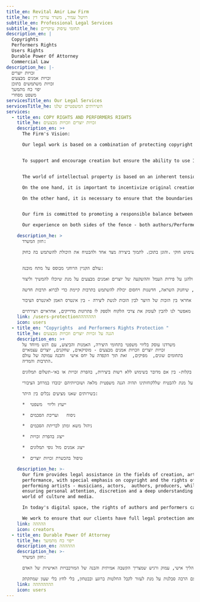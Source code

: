 ```yaml
---
title_en: Revital Amir Law Firm
title_he: רויטל עמיר, משרד עורכי דין
subtitle_en: Professional Legal Services
subtitle_he: תחומי עיסוק עיקריים
description_en: |
  Copyrights
  Performers Rights
  Users Rights
  Durable Power Of Attorney
  Commercial Law
description_he: |-
  זכויות יוצרים
  זכויות אמנים מבצעים
  זכויות משתמשים בתוכן 
  יפוי כח מתמשך
  משפט מסחרי
servicesTitle_en: Our Legal Services
servicesTitle_he: השירותים המשפטיים שלנו
services:
  - title_en: COPY RIGHTS AND PERFORMERS RIGHTS
    title_he: זכויות יוצרים וזכויות מבצעים
    description_en: >+
      The Firm's Vision:

      Our legal work is based on a combination of protecting copyright and performance rights on one hand, and protecting legal and fair use of content on the other


      To support and encourage creation but ensure the ability to use It,   fairly and legally.


      The world of intellectual property is based on an inherent tension:

      On the one hand, it is important to incentivize original creation and protect the fruits of the labor and investment of authors and performing artists so that they can continue to create;

      On the other hand, it is necessary to ensure that the boundaries of protection do not become a monopoly, which stifles inspiration, innovation and blocks the ability to use existing culture to create new culture.


      Our firm is committed to promoting a responsible balance between the Author's right and the right to access the work - between the artist's interest and the public interest.

      Our experience on both sides of the fence - both authors/Performers and users - allows us to deeply understand the client's needs and provide them with precise, responsible and creative solutions.

    description_he: >
      חזון המשרד:

      העשייה המשפטית שלנו מושתתת על שילוב שבין שמירה על זכויות יוצרים ומבצעים לבין הגנה על שימוש חוקי .והוגן בתוכן. לתמוך ביצירה מצד אחד ולהבטיח את היכולת להשתמש בה כחוק


      עולם הקניין הרוחני מבוסס על מתח מובנה:

      מצד אחד, חשוב לתמרץ יצירה מקורית ולהגן על פירות העמל וההשקעה של יוצרים ואמנים מבצעים על מנת שיוכלו להמשיך וליצור;

      מצד שני, יש להבטיח שגבולות ההגנה לא יהפכו למונופול, שיחנוק השראה, חדשנות ויחסום יכולת להשתמש בתרבות קיימת כדי לברוא תרבות חדשה;

      המשרד שלנו מחוייב לקדם איזון אחראי בין הזכות של היוצר לבין הזכות לגשת ליצירה - בין אינטרס האמן לאינטרס הציבור.

      הניסיון שלנו בשני צדי המתרס - הן של יוצרים ומבצעים והן של משתמשים - מאפשר לנו להבין לעומק את צרכי הלקוח ולספק לו פתרונות מדוייקים, אחראיים ויצירתיים.
    link: /users-protectionההההההה
    icon: users
  - title_en: "Copyrights  and Performers Rights Protection "
    title_he: הגנה על זכויות יוצרים וזכויות מבצעים
    description_en: >+
      משרדנו עוסק בליווי משפטי בתחומי היצירה, האמנות והביצוע, עם דגש מיוחד על
      זכויות יוצרים וזכויות אמנים מבצעים - מוסיקאים, שחקנים, יוצרים עצמאיים
      בתחומים שונים,  מפיקים,  זאת תוך הקפדה על יחס אישי  והבנה עמוקה של עולם
      התרבות והמדיה.

      במרחב הדיגיטלי של ימינו, הזכויות של יוצרים ואמנים מבצעים עלולות להיפגע בקלות- בין אם מדובר בשימוש ללא רשות ביצירות, בהפרת זכויות או באי-תשלום תמלוגים. 

      אנו פועלים על מנת להבטיח שללקוחותינו תהיה הגנה משפטית מלאה ושזכויותיהם יכובדו במרחב הציבורי.

      בשירותים שאנו מציעים נכלים בין היתר:

      *  ייעוץ וליווי  משפטי  

      *  ניסוח   ועריכת הסכמים

      *  ניהול משא ומתן לכריתת הסכמים

      *  ייצוג בהפרת זכויות

      *  ייצוג אמנים מול גופי תמלוגים

      *  טיפול בהכשרת זכויות יוצרים

    description_he: >-
      Our firm provides legal assistance in the fields of creation, art and
      performance, with special emphasis on copyright and the rights of
      performing artists - musicians, actors,  authors, producers, while
      ensuring personal attention, discretion and a deep understanding of the
      world of culture and media.

      In today's digital space, the rights of authors and performers can easily be violated - whether it is unauthorized use of works, copyright infringement or non-payment of royalties. 

      We work to ensure that our clients have full legal protection and that their rights are respected in the public domain.
    link: ההההה
    icon: creators
  - title_en: Durable Power Of Attorney
    title_he: ייפוי כח מתמשך
    description_en: הההההה
    description_he: >-
      חזון המשרד:

      יפוי כח מתמשך הוא לא טופס סטנדרטי - אלא תהליך אישי, עמוק ורגיש שמצריך הקשבה אמיתית והבנה של המורכבויות האישיות של האדם.

      אני מביאה איתי ניסיון חיים שמתחבר להבנה אמיתית של הצרכים והדינמיקה המשפחתית, שמאפשרים לי להתבונן בתמונה המלאה, לזהות צרכים, להתמודד עם מורכבויות, כל זאת עם הרבה סבלנות על מנת לעזור לקבל החלטות ברוגע ובבטחון, בלי לחץ בלי שעון שמתקתק.
    link: הההההההה
    icon: users
---
```

